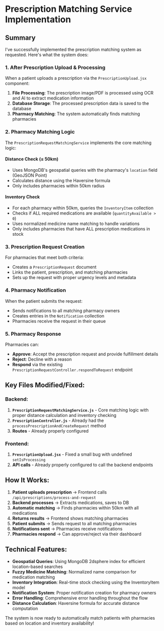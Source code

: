 # Prescription Matching Service Implementation

## Summary

I've successfully implemented the prescription matching system as requested. Here's what the system does:

### 1. **After Prescription Upload & Processing**
When a patient uploads a prescription via the `PrescriptionUpload.jsx` component:

1. **File Processing**: The prescription image/PDF is processed using OCR and AI to extract medication information
2. **Database Storage**: The processed prescription data is saved to the database
3. **Pharmacy Matching**: The system automatically finds matching pharmacies

### 2. **Pharmacy Matching Logic**
The `PrescriptionRequestMatchingService` implements the core matching logic:

#### Distance Check (≤ 50km)
- Uses MongoDB's geospatial queries with the pharmacy's `location` field (GeoJSON Point)
- Calculates distance using the Haversine formula
- Only includes pharmacies within 50km radius

#### Inventory Check
- For each pharmacy within 50km, queries the `InventoryItem` collection
- Checks if ALL required medications are available (`quantityAvailable > 0`)
- Uses normalized medicine name matching to handle variations
- Only includes pharmacies that have ALL prescription medications in stock

### 3. **Prescription Request Creation**
For pharmacies that meet both criteria:
- Creates a `PrescriptionRequest` document
- Links the patient, prescription, and matching pharmacies
- Sets up the request with proper urgency levels and metadata

### 4. **Pharmacy Notification**
When the patient submits the request:
- Sends notifications to all matching pharmacy owners
- Creates entries in the `Notification` collection
- Pharmacies receive the request in their queue

### 5. **Pharmacy Response**
Pharmacies can:
- **Approve**: Accept the prescription request and provide fulfillment details
- **Reject**: Decline with a reason
- **Respond** via the existing `PrescriptionRequestController.respondToRequest` endpoint

## Key Files Modified/Fixed:

### Backend:
1. **`PrescriptionRequestMatchingService.js`** - Core matching logic with proper distance calculation and inventory checking
2. **`PrescriptionController.js`** - Already had the `processPrescriptionAndCreateRequest` method
3. **Routes** - Already properly configured

### Frontend:
1. **`PrescriptionUpload.jsx`** - Fixed a small bug with undefined `setIsProcessing`
2. **API calls** - Already properly configured to call the backend endpoints

## How It Works:

1. **Patient uploads prescription** → Frontend calls `/api/prescriptions/process-and-request`
2. **Backend processes** → Extracts medications, saves to DB
3. **Automatic matching** → Finds pharmacies within 50km with all medications
4. **Returns results** → Frontend shows matching pharmacies
5. **Patient submits** → Sends request to all matching pharmacies
6. **Notifications sent** → Pharmacies receive notifications
7. **Pharmacies respond** → Can approve/reject via their dashboard

## Technical Features:

- **Geospatial Queries**: Using MongoDB 2dsphere index for efficient location-based searches
- **Fuzzy Medicine Matching**: Normalized name comparison for medication matching
- **Inventory Integration**: Real-time stock checking using the InventoryItem model
- **Notification System**: Proper notification creation for pharmacy owners
- **Error Handling**: Comprehensive error handling throughout the flow
- **Distance Calculation**: Haversine formula for accurate distance computation

The system is now ready to automatically match patients with pharmacies based on location and inventory availability!
